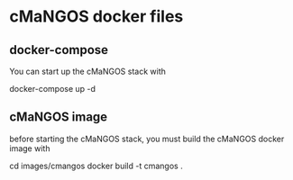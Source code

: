 # cMaNGOS docker files

## docker-compose
You can start up the cMaNGOS stack with

  docker-compose up -d

## cMaNGOS image
before starting the cMaNGOS stack, you must build the cMaNGOS docker image with

  cd images/cmangos
  docker build -t cmangos .


